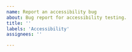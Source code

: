```yaml
---
name: Report an accessibility bug
about: Bug report for accessibility testing.
title: ''
labels: 'Accessibility'
assignees: ''

---
```

